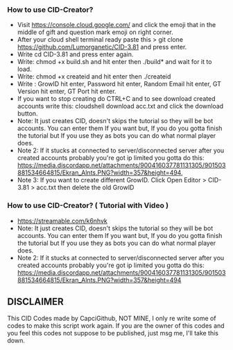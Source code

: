 ### How to use CID-Creator?

* Visit https://console.cloud.google.com/ and click the emoji that in the middle of gift and question mark emoji on right corner.
* After your cloud shell terminal ready paste this > git clone https://github.com/Lumorganetic/CID-3.81 and press enter.
* Write cd CID-3.81 and press enter again.
* Write: chmod +x build.sh and hit enter then ./build* and wait for it to load.
* Write: chmod +x createid and hit enter then ./createid
* Write : GrowID hit enter, Password hit enter, Random Email hit enter, GT Version hit enter, GT Port hit enter. 
* If you want to stop creating do CTRL+C and to see download created accounts write this: cloudshell download acc.txt and click the download button.
* Note: It just creates CID, doesn't skips the tutorial so they will be bot accounts. You can enter them If you want but, If you do you gotta finish the tutorial but If you use they as bots you can do what normal player does.
* Note 2: If it stucks at connected to server/disconnected server after you created accounts probably you're got ip limited you gotta do this: https://media.discordapp.net/attachments/900416037781131305/901503881534664815/Ekran_Alnts.PNG?width=357&height=494, 
* Note 3: If you want to create different GrowID. Click Open Editor > CID-3.81 > acc.txt then delete the old GrowID


### How to use CID-Creator? ( Tutorial with Video )

* https://streamable.com/k6nhvk
* Note: It just creates CID, doesn't skips the tutorial so they will be bot accounts. You can enter them If you want but, If you do you gotta finish the tutorial but If you use they as bots you can do what normal player does.
* Note 2: If it stucks at connected to server/disconnected server after you created accounts probably you're got ip limited you gotta do this: https://media.discordapp.net/attachments/900416037781131305/901503881534664815/Ekran_Alnts.PNG?width=357&height=494

## DISCLAIMER
This CID Codes made by CapciGithub, NOT MINE, I only re write some of codes to make this script work again.
If you are the owner of this codes and you feel this codes not suppose to be published, just msg me, I'll take this down.
